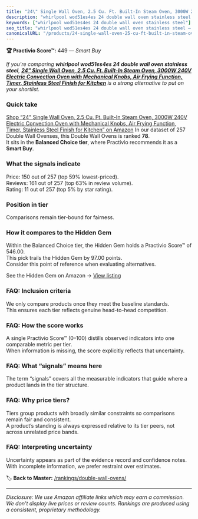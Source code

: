 ```yaml
---
title: "24\" Single Wall Oven, 2.5 Cu. Ft. Built-In Steam Oven, 3000W 240V Electric Convection Oven with Mechanical Knobs, Air Frying Function, Timer, Stainless Steel Finish for Kitchen"
description: "whirlpool wod51es4es 24 double wall oven stainless steel: Data-driven within Balanced Choice ranking using the Practivio Score™. Positioned by quality, value,…"
keywords: ["whirlpool wod51es4es 24 double wall oven stainless steel"]
seo_title: "whirlpool wod51es4es 24 double wall oven stainless steel — Smart Buy Balanced Choice (2025)"
canonicalURL: "/products/24-single-wall-oven-25-cu-ft-built-in-steam-oven-3000w-240v-electric-convection-oven-with-mechanical-knobs-air-frying-function-timer-stainless-steel-finish-for-kitchen-B0DK1YQG4C/"
---
```


**🏆 Practivio Score™:** 449 — _Smart Buy_


*If you're comparing **whirlpool wod51es4es 24 double wall oven stainless steel**, **[24" Single Wall Oven, 2.5 Cu. Ft. Built-In Steam Oven, 3000W 240V Electric Convection Oven with Mechanical Knobs, Air Frying Function, Timer, Stainless Steel Finish for Kitchen](https://www.amazon.com/dp/B0DK1YQG4C?tag=practivio-20)** is a strong alternative to put on your shortlist.*
### Quick take
[Shop “24" Single Wall Oven, 2.5 Cu. Ft. Built-In Steam Oven, 3000W 240V Electric Convection Oven with Mechanical Knobs, Air Frying Function, Timer, Stainless Steel Finish for Kitchen” on Amazon](https://www.amazon.com/dp/B0DK1YQG4C?tag=practivio-20)
In our dataset of 257 Double Wall Ovenses, this Double Wall Ovens is ranked **78**.  
It sits in the **Balanced Choice tier**, where Practivio recommends it as a **Smart Buy**.

### What the signals indicate
Price: 150 out of 257 (top 59% lowest-priced).  
Reviews: 161 out of 257 (top 63% in review volume).  
Rating: 11 out of 257 (top 5% by star rating).  

### Position in tier
Comparisons remain tier-bound for fairness.

### How it compares to the Hidden Gem
Within the Balanced Choice tier, the Hidden Gem holds a Practivio Score™ of 546.00.  
This pick trails the Hidden Gem by 97.00 points.  
Consider this point of reference when evaluating alternatives.  

See the Hidden Gem on Amazon → [View listing](https://www.amazon.com/dp/B09B7SB46R?tag=practivio-20)

### FAQ: Inclusion criteria
We only compare products once they meet the baseline standards.  
This ensures each tier reflects genuine head-to-head competition.

### FAQ: How the score works
A single Practivio Score™ (0–100) distills observed indicators into one comparable metric per tier.  
When information is missing, the score explicitly reflects that uncertainty.

### FAQ: What “signals” means here
The term “signals” covers all the measurable indicators that guide where a product lands in the tier structure.

### FAQ: Why price tiers?
Tiers group products with broadly similar constraints so comparisons remain fair and consistent.  
A product’s standing is always expressed relative to its tier peers, not across unrelated price bands.

### FAQ: Interpreting uncertainty
Uncertainty appears as part of the evidence record and confidence notes.  
With incomplete information, we prefer restraint over estimates.


🏷️ **Back to Master:** [/rankings/double-wall-ovens/](/rankings/double-wall-ovens/)

---
_Disclosure: We use Amazon affiliate links which may earn a commission. We don’t display live prices or review counts. Rankings are produced using a consistent, proprietary methodology._
